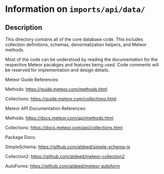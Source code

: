 # Information on `imports/api/data/`

## Description

This directory contains all of the core database code. This includes collection
definitions, schemas, denormalization helpers, and Meteor methods.

Most of the code can be understood by reading the documentation for the respective
Meteor pacakges and features being used. Code comments will be reserved for
implementation and design details.

Meteor Guide References:

Methods: https://guide.meteor.com/methods.html

Collections: https://guide.meteor.com/collections.html

Meteor API Documentation References:

Methods: https://docs.meteor.com/api/methods.html

Collections: https://docs.meteor.com/api/collections.html

Package Docs:

SimpleSchema: https://github.com/aldeed/simple-schema-js

Collection2: https://github.com/aldeed/meteor-collection2

AutoForms: https://github.com/aldeed/meteor-autoform
